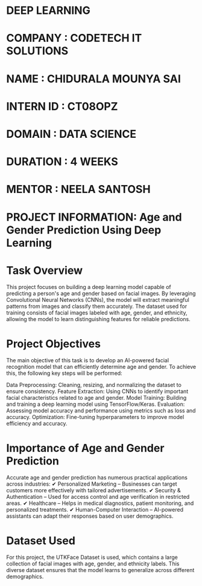 # DEEP LEARNING
# COMPANY : CODETECH IT SOLUTIONS
# NAME : CHIDURALA MOUNYA SAI
# INTERN ID : CT08OPZ
# DOMAIN : DATA SCIENCE
# DURATION : 4 WEEKS
# MENTOR : NEELA SANTOSH
# PROJECT INFORMATION: Age and Gender Prediction Using Deep Learning
# Task Overview
This project focuses on building a deep learning model capable of predicting a person's age and gender based on facial images. By leveraging Convolutional Neural Networks (CNNs), the model will extract meaningful patterns from images and classify them accurately. The dataset used for training consists of facial images labeled with age, gender, and ethnicity, allowing the model to learn distinguishing features for reliable predictions.

# Project Objectives
The main objective of this task is to develop an AI-powered facial recognition model that can efficiently determine age and gender. To achieve this, the following key steps will be performed:

Data Preprocessing: Cleaning, resizing, and normalizing the dataset to ensure consistency.
Feature Extraction: Using CNNs to identify important facial characteristics related to age and gender.
Model Training: Building and training a deep learning model using TensorFlow/Keras.
Evaluation: Assessing model accuracy and performance using metrics such as loss and accuracy.
Optimization: Fine-tuning hyperparameters to improve model efficiency and accuracy.
#  Importance of Age and Gender Prediction
Accurate age and gender prediction has numerous practical applications across industries:
✔ Personalized Marketing – Businesses can target customers more effectively with tailored advertisements.
✔ Security & Authentication – Used for access control and age verification in restricted areas.
✔ Healthcare – Helps in medical diagnostics, patient monitoring, and personalized treatments.
✔ Human-Computer Interaction – AI-powered assistants can adapt their responses based on user demographics.

# Dataset Used
For this project, the UTKFace Dataset is used, which contains a large collection of facial images with age, gender, and ethnicity labels. This diverse dataset ensures that the model learns to generalize across different demographics.
